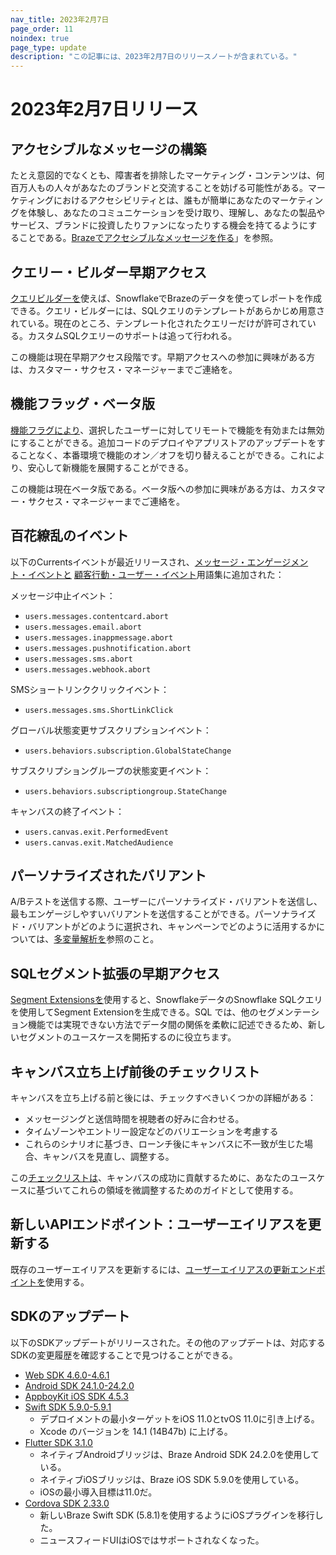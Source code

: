 ```yaml
---
nav_title: 2023年2月7日
page_order: 11
noindex: true
page_type: update
description: "この記事には、2023年2月7日のリリースノートが含まれている。"
---
```


# 2023年2月7日リリース

## アクセシブルなメッセージの構築

たとえ意図的でなくとも、障害者を排除したマーケティング・コンテンツは、何百万人もの人々があなたのブランドと交流することを妨げる可能性がある。マーケティングにおけるアクセシビリティとは、誰もが簡単にあなたのマーケティングを体験し、あなたのコミュニケーションを受け取り、理解し、あなたの製品やサービス、ブランドに投資したりファンになったりする機会を持てるようにすることである。[Brazeでアクセシブルなメッセージを作る]({{site.baseurl}}/help/accessibility#building-accessible-messages-in-braze)」を参照。

## クエリー・ビルダー早期アクセス

[クエリビルダーを]({{site.baseurl}}/user_guide/data_and_analytics/query_builder#query-builder
)使えば、SnowflakeでBrazeのデータを使ってレポートを作成できる。クエリ・ビルダーには、SQLクエリのテンプレートがあらかじめ用意されている。現在のところ、テンプレート化されたクエリーだけが許可されている。カスタムSQLクエリーのサポートは追って行われる。

この機能は現在早期アクセス段階です。早期アクセスへの参加に興味がある方は、カスタマー・サクセス・マネージャーまでご連絡を。

## 機能フラッグ・ベータ版

[機能フラグにより]({{site.baseurl}}/developer_guide/platform_wide/feature_flags)、選択したユーザーに対してリモートで機能を有効または無効にすることができる。追加コードのデプロイやアプリストアのアップデートをすることなく、本番環境で機能のオン／オフを切り替えることができる。これにより、安心して新機能を展開することができる。

この機能は現在ベータ版である。ベータ版への参加に興味がある方は、カスタマー・サクセス・マネージャーまでご連絡を。

## 百花繚乱のイベント

以下のCurrentsイベントが最近リリースされ、[メッセージ・エンゲージメント・イベントと]({{site.baseurl}}/user_guide/data_and_analytics/braze_currents/event_glossary/message_engagement_events) [顧客行動・ユーザー・イベント]({{site.baseurl}}/user_guide/data_and_analytics/braze_currents/event_glossary/customer_behavior_events)用語集に追加された：

メッセージ中止イベント：
- `users.messages.contentcard.abort`
- `users.messages.email.abort`
- `users.messages.inappmessage.abort`
- `users.messages.pushnotification.abort`
- `users.messages.sms.abort`
- `users.messages.webhook.abort`

SMSショートリンククリックイベント：
- `users.messages.sms.ShortLinkClick`

グローバル状態変更サブスクリプションイベント：
- `users.behaviors.subscription.GlobalStateChange`

サブスクリプショングループの状態変更イベント：
- `users.behaviors.subscriptiongroup.StateChange`

キャンバスの終了イベント：
- `users.canvas.exit.PerformedEvent`
- `users.canvas.exit.MatchedAudience`

## パーソナライズされたバリアント

A/Bテストを送信する際、ユーザーにパーソナライズド・バリアントを送信し、最もエンゲージしやすいバリアントを送信することができる。パーソナライズド・バリアントがどのように選択され、キャンペーンでどのように活用するかについては、[多変量解析を]({{site.baseurl}}/user_guide/engagement_tools/testing/multivariant_testing/multivariate_analytics/#personalized-variant)参照のこと。 

## SQLセグメント拡張の早期アクセス

[Segment Extensionsを]({{site.baseurl}}/sql_segments/)使用すると、SnowflakeデータのSnowflake SQLクエリを使用してSegment Extensionを生成できる。SQL では、他のセグメンテーション機能では実現できない方法でデータ間の関係を柔軟に記述できるため、新しいセグメントのユースケースを開拓するのに役立ちます。

## キャンバス立ち上げ前後のチェックリスト

キャンバスを立ち上げる前と後には、チェックすべきいくつかの詳細がある：
- メッセージングと送信時間を視聴者の好みに合わせる。
- タイムゾーンやエントリー設定などのバリエーションを考慮する
- これらのシナリオに基づき、ローンチ後にキャンバスに不一致が生じた場合、キャンバスを見直し、調整する。

この[チェックリストは]({{site.baseurl}}/user_guide/engagement_tools/canvas/ideas_and_strategies/pre_post_launch_checklist#pre-and-post-launch-checklist)、キャンバスの成功に貢献するために、あなたのユースケースに基づいてこれらの領域を微調整するためのガイドとして使用する。 

## 新しいAPIエンドポイント：ユーザーエイリアスを更新する

既存のユーザーエイリアスを更新するには、[ユーザーエイリアスの更新エンドポイントを]({{site.baseurl}}/api/endpoints/user_data/post_users_alias_update/)使用する。

## SDKのアップデート

以下のSDKアップデートがリリースされた。その他のアップデートは、対応するSDKの変更履歴を確認することで見つけることができる。

- [Web SDK 4.6.0-4.6.1](https://github.com/braze-inc/braze-web-sdk/blob/master/CHANGELOG.md#461)
- [Android SDK 24.1.0-24.2.0](https://github.com/braze-inc/braze-android-sdk/blob/master/CHANGELOG.md#2420)
- [AppboyKit iOS SDK 4.5.3](https://github.com/Appboy/appboy-ios-sdk/releases/tag/4.5.3)
- [Swift SDK 5.9.0-5.9.1](https://github.com/braze-inc/braze-swift-sdk/blob/main/CHANGELOG.md#591)
	- デプロイメントの最小ターゲットをiOS 11.0とtvOS 11.0に引き上げる。
	- Xcode のバージョンを 14.1 (14B47b) に上げる。
- [Flutter SDK 3.1.0](https://pub.dev/packages/braze_plugin/changelog)
	- ネイティブAndroidブリッジは、Braze Android SDK 24.2.0を使用している。
	- ネイティブiOSブリッジは、Braze iOS SDK 5.9.0を使用している。
	- iOSの最小導入目標は11.0だ。
- [Cordova SDK 2.33.0](https://github.com/Appboy/appboy-cordova-sdk/blob/2.33.0/CHANGELOG.md#2330)
	- 新しいBraze Swift SDK (5.8.1)を使用するようにiOSプラグインを移行した。
	- ニュースフィードUIはiOSではサポートされなくなった。
